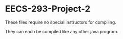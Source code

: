 # EECS-293-Project-2

These files require no special instructors for compiling.

They can each be compiled like any other java program.